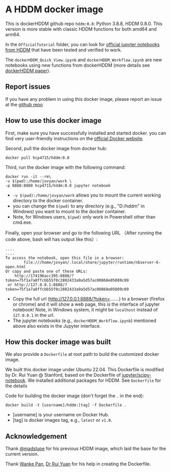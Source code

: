 # A HDDM docker image

This is dockerHDDM github repo `hddm:0.8`: Python 3.8.8, HDDM 0.8.0. This version is more stable with classic HDDM functions for both amd64 and arm64. 

In the `OfficialTutorial` folder, you can look for [official jupyter notebooks from HDDM](http://ski.clps.brown.edu/hddm_docs/tutorial.html) that have been tested and verified to work. 

The `dockerHDDM_Quick_View.ipynb` and `dockerHDDM_Workflow.ipynb` are new notebooks using new functions from dockerHDDM (more details see [dockerHDDM paper](https://osf.io/preprints/psyarxiv/6uzga)).

## Report issues
If you have any problem in using this docker image, please report an issue at the [github repo](https://github.com/hcp4715/hddm_docker/issues) 


## How to use this docker image

First, make sure you have successfully installed and started docker. you can find very user-friendly instructions on the [official Docker website](https://docs.docker.com/get-docker/). 

Second, pull the docker image from docker hub:

```
docker pull hcp4715/hddm:0.8
```

Third, run the docker image with the following command:
```
docker run -it --rm\
-v $(pwd):/home/jovyan/work \
-p 8888:8888 hcp4715/hddm:0.8 jupyter notebook
```
- `-v $(pwd):/home/jovyan/work` allows you to mount the current working directory to the docker container.
- you can change the `$(pwd)` to any directory (e.g., "D:/hddm" in Windows) you want to mount to the docker container.
- Note, for Windows users, `$(pwd)` only work in Powershell other than cmd.exe.

Finally, open your browser and go to the following URL （After running the code above, bash will has output like this）:
```
....
....
To access the notebook, open this file in a browser:
        file:///home/jovyan/.local/share/jupyter/runtime/nbserver-6-open.html
Or copy and paste one of these URLs:
    http://174196acc395:8888/?token=75f1a7a8ffcbb55f0c2802433a9a5d57ac00868e05089c09
 or http://127.0.0.1:8888/?token=75f1a7a8ffcbb55f0c2802433a9a5d57ac00868e05089c09
```
- Copy the full url (http://127.0.0.1:8888/?token=.......) to a browser (firefox or chrome) and it will show a web page, this is the interface of jupyter notebook! Note, in Windows system, it might be `localhost` instead of `127.0.0.1` in the url.
- The jupyter notebooks (e.g., `dockerHDDM_Workflow.ipynb`) mentioned above also exists in the Jupyter interface. 


## How this docker image was built

We also provide a `Dockerfile` at root path to build the customized docker image.


We built this docker image under Ubuntu 22.04. This Dockerfile is modified by Dr. Rui Yuan @ Stanford, based on the Dockerfile of [jupyter/scipy-notebook](https://hub.docker.com/r/jupyter/scipy-notebook/dockerfile). We installed additional packages for HDDM. See `Dockerfile` for the details

Code for building the docker image (don't forget the `.` in the end):

```
docker build -t [username]/hddm:[tag] -f Dockerfile .
```
* [username] is your username on Docker Hub.
* [tag] is docker images tag, e.g., `latest` or `v1.0`.

## Acknowledgement
Thank [@madslupe](https://github.com/madslupe) for his previous HDDM image, which laid the base for the current version.

Thank [Wanke Pan](https://github.com/panwanke/), [Dr Rui Yuan](https://scholar.google.com/citations?user=h8_wSLkAAAAJ&hl=en) for his help in creating the Dockerfile.
